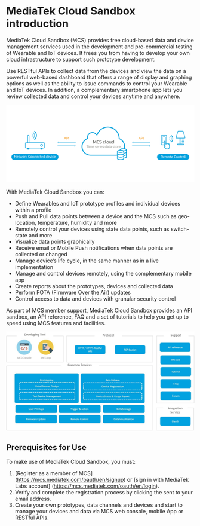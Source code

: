 # MediaTek Cloud Sandbox introduction

MediaTek Cloud Sandbox (MCS) provides free cloud-based data and device management services used in the development and pre-commercial testing of Wearable and IoT devices. It frees you from having to develop your own cloud infrastructure to support such prototype development.

Use RESTful APIs to collect data from the devices and view the data on a powerful web-based dashboard that offers a range of display and graphing options as well as the ability to issue commands to control your Wearable and IoT devices. In addition, a complementary smartphone app lets you review collected data and control your devices anytime and anywhere.

![](images/Introduction/img_introduction_01.png)

With MediaTek Cloud Sandbox you can:

- Define Wearables and IoT prototype profiles and individual devices within a profile
- Push and Pull data points between a device and the MCS such as geo-location, temperature, humidity and more
- Remotely control your devices using state data points, such as switch-state and more
- Visualize data points graphically
- Receive email or Mobile Push notifications when data points are collected or changed
- Manage device’s life cycle, in the same manner as in a live implementation
- Manage and control devices remotely, using the complementary mobile app
- Create reports about the prototypes, devices and collected data
- Perform FOTA (Firmware Over the Air) updates
- Control access to data and devices with granular security control

As part of MCS member support, MediaTek Cloud Sandbox provides an API sandbox, an API reference, FAQ and a set of tutorials to help you get up to speed using MCS features and facilities.

![](images/Introduction/img_introduction_02.jpg)


## Prerequisites for Use

To make use of MediaTek Cloud Sandbox, you must:

1. [Register as a member of MCS] (https://mcs.mediatek.com/oauth/en/signup) or [sign in with MediaTek Labs account] (https://mcs.mediatek.com/oauth/en/login).
2. Verify and complete the registration process by clicking the sent to your email address. 
3. Create your own prototypes, data channels and devices and start to manage your devices and data via MCS web console, mobile App or RESTful APIs. 

